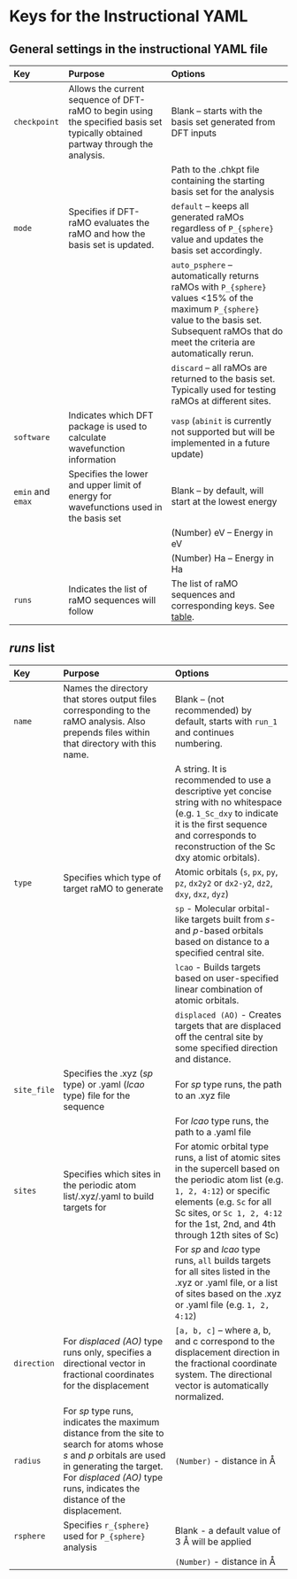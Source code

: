 # Keys for the Instructional YAML

## General settings in the instructional YAML file
| Key | Purpose | Options |
| :--- | :--- | :--- |
| `checkpoint` | Allows the current sequence of DFT-raMO to begin using the specified basis set typically obtained partway through the analysis. | Blank – starts with the basis set generated from DFT inputs |
| | | Path to the .chkpt file containing the starting basis set for the analysis |
| `mode` | Specifies if DFT-raMO evaluates the raMO and how the basis set is updated. | `default` – keeps all generated raMOs regardless of ``P_{sphere}`` value and updates the basis set accordingly. |
| | | `auto_psphere` – automatically returns raMOs with ``P_{sphere}`` values <15% of the maximum ``P_{sphere}`` value to the basis set. Subsequent raMOs that do meet the criteria are automatically rerun. |
| | | `discard` – all raMOs are returned to the basis set. Typically used for testing raMOs at different sites. |
| `software` | Indicates which DFT package is used to calculate wavefunction information | `vasp` (`abinit` is currently not supported but will be implemented in a future update) |
| `emin` and `emax` | Specifies the lower and upper limit of energy for wavefunctions used in the basis set | Blank – by default, will start at the lowest energy |
| | |	(Number) eV – Energy in eV |
| | | (Number) Ha – Energy in Ha |
| `runs` | Indicates the list of raMO sequences will follow | The list of raMO sequences and corresponding keys. See [table](#*runs*-list). |

## *runs* list
| Key | Purpose | Options |
| :--- | :--- | :--- |
| `name` | Names the directory that stores output files corresponding to the raMO analysis. Also prepends files within that directory with this name. |	Blank – (not recommended) by default, starts with `run_1` and continues numbering. |
| | | A string. It is recommended to use a descriptive yet concise string with no whitespace (e.g. `1_Sc_dxy` to indicate it is the first sequence and corresponds to reconstruction of the Sc dxy atomic orbitals). |
| `type` | Specifies which type of target raMO to generate | Atomic orbitals (`s`, `px`, `py`, `pz`, `dx2y2` or `dx2-y2`, `dz2`, `dxy`, `dxz`, `dyz`) |
| | | `sp` - Molecular orbital-like targets built from *s*- and *p*-based orbitals based on distance to a specified central site. |
| | | `lcao` - Builds targets based on user-specified linear combination of atomic orbitals. |
| | | `displaced (AO)` - Creates targets that are displaced off the central site by some specified direction and distance. |
| `site_file` | Specifies the .xyz (*sp* type) or .yaml (*lcao* type) file for the sequence | For *sp* type runs, the path to an .xyz file |
| | | For *lcao* type runs, the path to a .yaml file |
| `sites` | Specifies which sites in the periodic atom list/.xyz/.yaml to build targets for | For atomic orbital type runs, a list of atomic sites in the supercell based on the periodic atom list (e.g. `1, 2, 4:12`) or specific elements (e.g. `Sc` for all Sc sites, or `Sc 1, 2, 4:12` for the 1st, 2nd, and 4th through 12th sites of Sc) |
| | | For *sp* and *lcao* type runs, `all` builds targets for all sites listed in the .xyz or .yaml file, or a list of sites based on the .xyz or .yaml file (e.g. `1, 2, 4:12`) |
| `direction` | For *displaced (AO)* type runs only, specifies a directional vector in fractional coordinates for the displacement | `[a, b, c]` – where a, b, and c correspond to the displacement direction in the fractional coordinate system. The directional vector is automatically normalized. |
| `radius` | For *sp* type runs, indicates the maximum distance from the site to search for atoms whose *s* and *p* orbitals are used in generating the target. For *displaced (AO)* type runs, indicates the distance of the displacement. | `(Number)` - distance in Å |
| `rsphere` | Specifies ``r_{sphere}`` used for ``P_{sphere}`` analysis | Blank - a default value of 3 Å will be applied |
| | | `(Number)` - distance in Å |